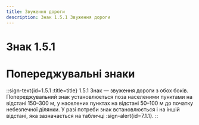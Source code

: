 ```yaml
---
title: Звуження дороги
description: Знак 1.5.1 Звуження дороги
---
```

# Знак 1.5.1
# Попереджувальні знаки
::sign-text{id=1.5.1 :title=title}
1.5.1 Знак — звуження дороги з обох боків.
Попереджувальний знак установлюється поза населеними пунктами на відстані 150–300 м, у населених пунктах на відстані 50–100 м до початку небезпечної ділянки. У разі потреби знак встановлюється і на іншій відстані, яка зазначається на табличці :sign-alert{id=7.1.1}.
::